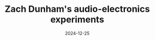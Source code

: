 ---
title: Zach Dunham's audio-electronics experiments
link: https://www.zachdunham.com/
date: 2024-12-25
---